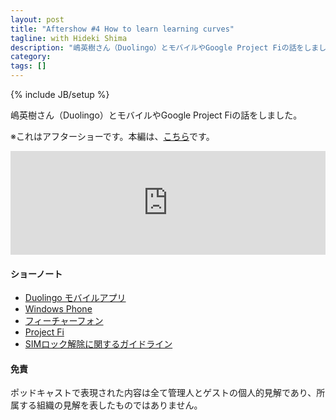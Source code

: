 ```yaml
---
layout: post
title: "Aftershow #4 How to learn learning curves"
tagline: with Hideki Shima
description: "嶋英樹さん（Duolingo）とモバイルやGoogle Project Fiの話をしました。"
category: 
tags: []
---
```

{% include JB/setup %}

嶋英樹さん（Duolingo）とモバイルやGoogle Project Fiの話をしました。

※これはアフターショーです。本編は、[こちら](../../2015/09/how-to-learn-learning-curves)です。

<iframe width="100%" height="166" scrolling="no" frameborder="no" src="https://w.soundcloud.com/player/?url=https%3A//api.soundcloud.com/tracks/254671415&amp;color=ff5500&amp;auto_play=false&amp;hide_related=false&amp;show_comments=true&amp;show_user=true&amp;show_reposts=false"></iframe>

#### ショーノート
* [Duolingo モバイルアプリ](https://ja.duolingo.com/)
* [Windows Phone](https://www.microsoft.com/ja-jp/windows/phones)
* [フィーチャーフォン](https://ja.wikipedia.org/wiki/フィーチャー・フォン)
* [Project Fi](https://fi.google.com/about/)
* [SIMロック解除に関するガイドライン](http://www.soumu.go.jp/menu_news/s-news/01kiban03_02000275.html)

#### 免責

ポッドキャストで表現された内容は全て管理人とゲストの個人的見解であり、所属する組織の見解を表したものではありません。
